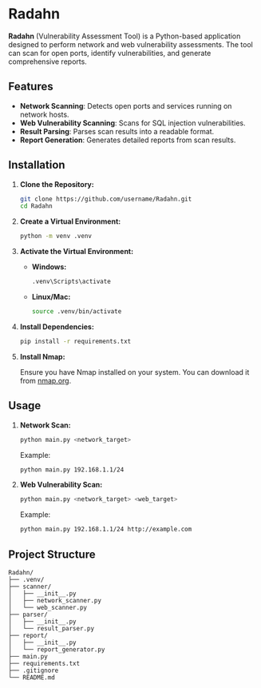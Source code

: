# Radahn

**Radahn** (Vulnerability Assessment Tool) is a Python-based application designed to perform network and web vulnerability assessments. The tool can scan for open ports, identify vulnerabilities, and generate comprehensive reports.

## Features

- **Network Scanning**: Detects open ports and services running on network hosts.
- **Web Vulnerability Scanning**: Scans for SQL injection vulnerabilities.
- **Result Parsing**: Parses scan results into a readable format.
- **Report Generation**: Generates detailed reports from scan results.

## Installation

1. **Clone the Repository:**

    ```sh
    git clone https://github.com/username/Radahn.git
    cd Radahn
    ```

2. **Create a Virtual Environment:**

    ```sh
    python -m venv .venv
    ```

3. **Activate the Virtual Environment:**

    - **Windows:**
      ```sh
      .venv\Scripts\activate
      ```
    - **Linux/Mac:**
      ```sh
      source .venv/bin/activate
      ```

4. **Install Dependencies:**

    ```sh
    pip install -r requirements.txt
    ```

5. **Install Nmap:**

    Ensure you have Nmap installed on your system. You can download it from [nmap.org](https://nmap.org/download.html).

## Usage

1. **Network Scan:**

    ```sh
    python main.py <network_target>
    ```

    Example:
    ```sh
    python main.py 192.168.1.1/24
    ```

2. **Web Vulnerability Scan:**

    ```sh
    python main.py <network_target> <web_target>
    ```

    Example:
    ```sh
    python main.py 192.168.1.1/24 http://example.com
    ```

## Project Structure

```plaintext
Radahn/
├── .venv/
├── scanner/
│   ├── __init__.py
│   ├── network_scanner.py
│   └── web_scanner.py
├── parser/
│   ├── __init__.py
│   └── result_parser.py
├── report/
│   ├── __init__.py
│   └── report_generator.py
├── main.py
├── requirements.txt
├── .gitignore
└── README.md
